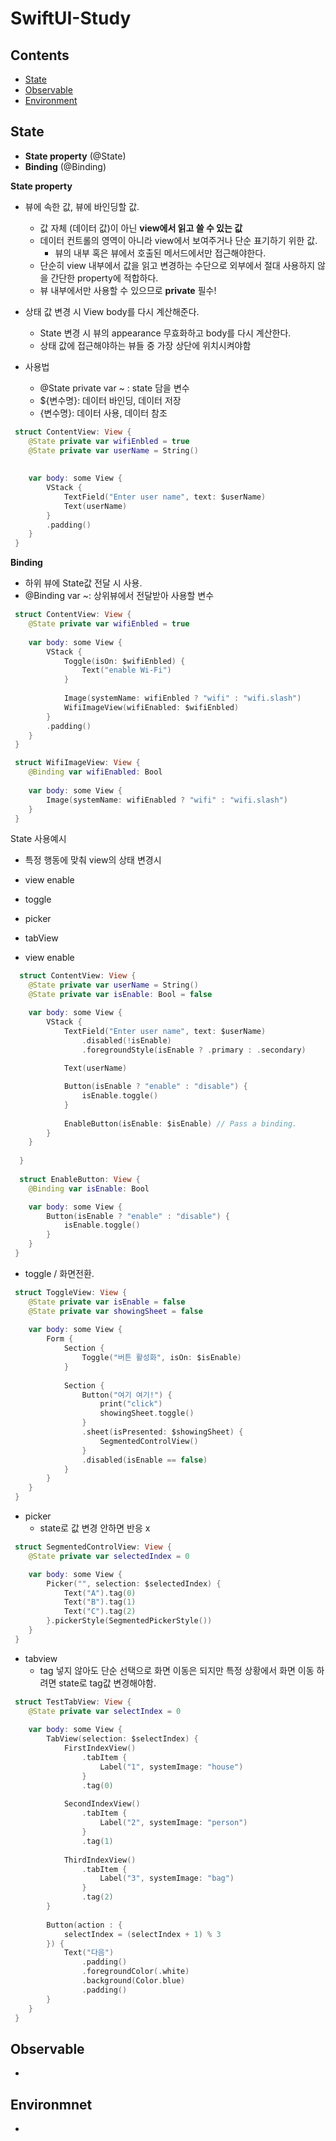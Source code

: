 # SwiftUI-Study

## Contents
- [State](https://github.com/eujin811/SwiftUI-Study/blob/main/README.md#state)
- [Observable](https://github.com/eujin811/SwiftUI-Study/blob/main/README.md#observable)
- [Environment](https://github.com/eujin811/SwiftUI-Study/blob/main/README.md#environmnet)



## State
- **State property** (@State)
- **Binding** (@Binding)

**State property**
- 뷰에 속한 값, 뷰에 바인딩할 값.
  - 값 자체 (데이터 값)이 아닌 **view에서 읽고 쓸 수 있는 값**
  - 데이터 컨트롤의 영역이 아니라 view에서 보여주거나 단순 표기하기 위한 값.
      - 뷰의 내부 혹은 뷰에서 호출된 메서드에서만 접근해야한다.
  - 단순히 view 내부에서 값을 읽고 변경하는 수단으로 외부에서 절대 사용하지 않을 간단한 property에 적합하다.
  - 뷰 내부에서만 사용할 수 있으므로 **private** 필수!

- 상태 값 변경 시 View body를 다시 계산해준다.
  - State 변경 시 뷰의 appearance 무효화하고 body를 다시 계산한다.
  - 상태 값에 접근해야하는 뷰들 중 가장 상단에 위치시켜야함 

- 사용법
  - @State private var ~ : state 담을 변수 
  - ${변수명}: 데이터 바인딩, 데이터 저장
  - {변수명}: 데이터 사용, 데이터 참조 


```swift
 struct ContentView: View {
    @State private var wifiEnbled = true
    @State private var userName = String()
    
    
    var body: some View {
        VStack {
            TextField("Enter user name", text: $userName)
            Text(userName)
        }
        .padding()
    }
 }

```

**Binding**
- 하위 뷰에 State값 전달 시 사용.
- @Binding var ~: 상위뷰에서 전달받아 사용할 변수

```swift
 struct ContentView: View {
    @State private var wifiEnbled = true
    
    var body: some View {
        VStack {
            Toggle(isOn: $wifiEnbled) {
                Text("enable Wi-Fi")
            }
            
            Image(systemName: wifiEnbled ? "wifi" : "wifi.slash")
            WifiImageView(wifiEnabled: $wifiEnbled)
        }
        .padding()
    }
 }

 struct WifiImageView: View {
    @Binding var wifiEnabled: Bool
    
    var body: some View {
        Image(systemName: wifiEnabled ? "wifi" : "wifi.slash")
    }
 }

```

State 사용예시
- 특정 행동에 맞춰 view의 상태 변경시 
- view enable
- toggle
- picker
- tabView

- view enable

```swift
  struct ContentView: View {
    @State private var userName = String()
    @State private var isEnable: Bool = false

    var body: some View {
        VStack {
            TextField("Enter user name", text: $userName)
                .disabled(!isEnable)
                .foregroundStyle(isEnable ? .primary : .secondary)
            
            Text(userName)

            Button(isEnable ? "enable" : "disable") {
                isEnable.toggle()
            }
            
            EnableButton(isEnable: $isEnable) // Pass a binding.
        }
    }
 
  }
  
  struct EnableButton: View {
    @Binding var isEnable: Bool

    var body: some View {
        Button(isEnable ? "enable" : "disable") {
            isEnable.toggle()
        }
    }
 }
 ```
 
- toggle / 화면전환.

```swift
 struct ToggleView: View {
    @State private var isEnable = false
    @State private var showingSheet = false
    
    var body: some View {
        Form {
            Section {
                Toggle("버튼 활성화", isOn: $isEnable)
            }
            
            Section {
                Button("여기 여기!") {
                    print("click")
                    showingSheet.toggle()
                }
                .sheet(isPresented: $showingSheet) {
                    SegmentedControlView()
                }
                .disabled(isEnable == false)
            }
        }
    }
 }
```

- picker 
  - state로 값 변경 안하면 반응 x
  
```swift
 struct SegmentedControlView: View {
    @State private var selectedIndex = 0

    var body: some View {
        Picker("", selection: $selectedIndex) {
            Text("A").tag(0)
            Text("B").tag(1)
            Text("C").tag(2)
        }.pickerStyle(SegmentedPickerStyle())
    }
 }

```

- tabview 
  - tag 넣지 않아도 단순 선택으로 화면 이동은 되지만 특정 상황에서 화면 이동 하려면 state로 tag값 변경해야함.

```swift
 struct TestTabView: View {
    @State private var selectIndex = 0
    
    var body: some View {
        TabView(selection: $selectIndex) {
            FirstIndexView()
                .tabItem {
                    Label("1", systemImage: "house")
                }
                .tag(0)
            
            SecondIndexView()
                .tabItem {
                    Label("2", systemImage: "person")
                }
                .tag(1)
            
            ThirdIndexView()
                .tabItem {
                    Label("3", systemImage: "bag")
                }
                .tag(2)
        }
        
        Button(action : {
            selectIndex = (selectIndex + 1) % 3
        }) {
            Text("다음")
                .padding()
                .foregroundColor(.white)
                .background(Color.blue)
                .padding()
        }
    }
 }
```

## Observable
-

## Environmnet
- 
